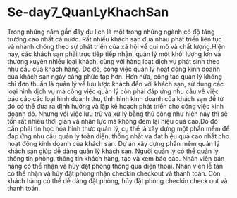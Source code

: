 # Se-day7_QuanLyKhachSan
  Trong những năm gần đây du lịch là một trong những ngành có độ tăng trưởng cao nhất cả nước. Rất nhiều khách sạn đua nhau phát triển 
liên tục và nhanh chóng theo sự phát triển của xã hội về qui mô và chất lượng.Hiện nay, các khách sạn phải trực tiếp tiếp nhận, quản lý một khối lượng lớn và thường xuyên nhiều loại khách, cùng với hàng loạt dịch
vụ phát sinh theo nhu cầu của khách hàng. Do đó, công việc quản lý hoạt động kinh doanh của khách sạn ngày càng phức tạp hơn. Hơn nữa,
công tác quản lý không chỉ đơn thuần là quản lý về lưu lược khách đến với khách sạn, sử dụng các loại hình dịch vụ mà công việc quản lý
còn phải đáp ứng nhu cầu về việc báo cáo các loại hình doanh thu, tình hình kinh doanh của khách sạn để từ đó có thể đưa ra định hướng và 
lập kế hoạch phát triển cho công việc kinh doanh đó. Nhưng với việc lưu trữ và xử lý bằng thủ công như hiện nay thì sẽ tốn rất nhiều thời 
gian và nhân lực mà không đem lại hiệu quả cao.Do đó cần phải tin học hóa hình thức quản lý, cụ thể là xây dựng một phần mềm để đáp ứng 
nhu cầu quản lý toàn diện, thống nhất và đạt hiệu quả cao nhất cho hoạt động kinh doanh của khách sạn.
  Dự án xây dựng phần mềm quản lý khách sạn giúp dễ dàng quản lý khách sạn. Người quản lý có thể quản lý thông tin phòng, thông tin khách
hàng, tạo và xem báo cáo. Nhân viên bán hàng có thể nhận và hủy đặt phòng thông qua điện thoại. Nhân viên lễ tân có thể nhận và hủy đặt 
phòng nhận checkin checkout và thanh toán. Còn khách hàng có thể dễ dàng đặt phòng, hủy đặt phòng checkin check out và thanh toán.

